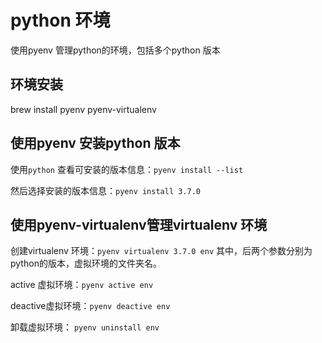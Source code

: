 # python 环境

使用pyenv 管理python的环境，包括多个python 版本

## 环境安装

brew install pyenv pyenv-virtualenv


## 使用pyenv 安装python 版本

使用`python` 查看可安装的版本信息：`pyenv install --list`

然后选择安装的版本信息：`pyenv install 3.7.0`


## 使用pyenv-virtualenv管理virtualenv 环境

创建virtualenv 环境：`pyenv virtualenv 3.7.0 env` 其中，后两个参数分别为python的版本，虚拟环境的文件夹名。

active 虚拟环境：`pyenv active env`

deactive虚拟环境：`pyenv deactive env`

卸载虚拟环境： `pyenv uninstall env`